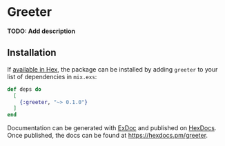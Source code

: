 # Greeter

**TODO: Add description**

## Installation

If [available in Hex](https://hex.pm/docs/publish), the package can be installed
by adding `greeter` to your list of dependencies in `mix.exs`:

```elixir
def deps do
  [
    {:greeter, "~> 0.1.0"}
  ]
end
```

Documentation can be generated with [ExDoc](https://github.com/elixir-lang/ex_doc)
and published on [HexDocs](https://hexdocs.pm). Once published, the docs can
be found at <https://hexdocs.pm/greeter>.

